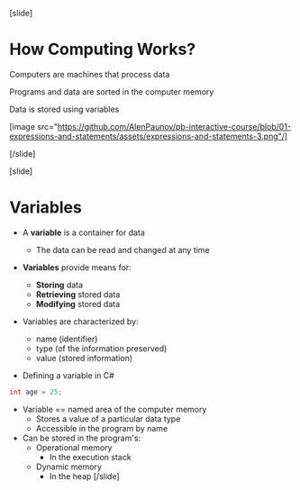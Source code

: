 [slide]

# How Computing Works?
Computers are machines that process data

  Programs and data are sorted in the computer memory

  Data is stored using variables

[image src="https://github.com/AlenPaunov/pb-interactive-course/blob/01-expressions-and-statements/assets/expressions-and-statements-3.png"/]

[/slide]

[slide]
# Variables
* A **variable** is a container for data
  * The data can be read and changed at any time
* **Variables** provide means for:
  * **Storing** data
  * **Retrieving** stored data
  * **Modifying** stored data
  
* Variables are characterized by:
  * name (identifier)
  * type (of the information preserved)
  * value (stored information)
* Defining a variable in C#
```csharp
int age = 25;
```
* Variable == named area of the computer memory
  * Stores a value of a particular data type
  * Accessible in the program by name
* Can be stored in the program's:
  * Operational memory
    * In the execution stack
  * Dynamic memory
    * In the heap
[/slide]
